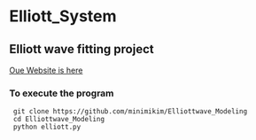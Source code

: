 # Elliott_System 
## Elliott wave fitting project

[Oue Website is here](http://elliottwave-env.eba-zixmpcrk.us-east-2.elasticbeanstalk.com/)

### To execute the program 
  ```
   git clone https://github.com/minimikim/Elliottwave_Modeling
   cd Elliottwave_Modeling
   python elliott.py
  ```
 <br> 
  
